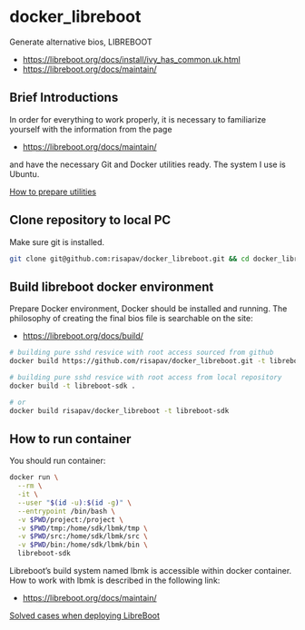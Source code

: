 # docker_libreboot
Generate alternative bios, LIBREBOOT
- https://libreboot.org/docs/install/ivy_has_common.uk.html
- https://libreboot.org/docs/maintain/


## Brief Introductions

In order for everything to work properly, it is necessary to familiarize yourself with the information 
from the page 
- https://libreboot.org/docs/maintain/

and have the necessary Git and Docker utilities ready. The system I use is Ubuntu.

[How to prepare utilities](utilities.md)

## Clone repository to local PC

Make sure git is installed.

```sh
git clone git@github.com:risapav/docker_libreboot.git && cd docker_libreboot
```

## Build libreboot docker environment

Prepare Docker environment, Docker should be installed and running. The philosophy of creating the final bios file is searchable on the site: 

- https://libreboot.org/docs/build/

```sh
# building pure sshd resvice with root access sourced from github
docker build https://github.com/risapav/docker_libreboot.git -t libreboot-sdk 

# building pure sshd resvice with root access from local repository
docker build -t libreboot-sdk .

# or
docker build risapav/docker_libreboot -t libreboot-sdk 
```

## How to run container

You should run container:
    
```sh    
docker run \
  --rm \
  -it \
  --user "$(id -u):$(id -g)" \
  --entrypoint /bin/bash \
  -v $PWD/project:/project \
  -v $PWD/tmp:/home/sdk/lbmk/tmp \
  -v $PWD/src:/home/sdk/lbmk/src \
  -v $PWD/bin:/home/sdk/lbmk/bin \
  libreboot-sdk
```

Libreboot’s build system named lbmk is accessible within docker container. How to work with lbmk is described
in the following link:

- https://libreboot.org/docs/maintain/

[Solved cases when deploying LibreBoot](deploying.md)
